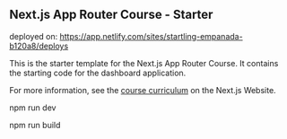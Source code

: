 ## Next.js App Router Course - Starter

deployed on: https://app.netlify.com/sites/startling-empanada-b120a8/deploys

This is the starter template for the Next.js App Router Course. It contains the starting code for the dashboard application.

For more information, see the [course curriculum](https://nextjs.org/learn) on the Next.js Website.

npm run dev

npm run build
